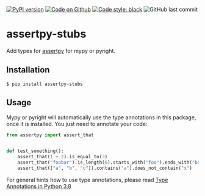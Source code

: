 [![PyPI version](https://badge.fury.io/py/Flask-HTTPAuth-stubs.svg)](https://pypi.org/project/Flask-HTTPAuth-stubs)
[![Code on Github](https://img.shields.io/badge/Code-GitHub-brightgreen)](https://github.com/socgnachilderic/assertpy-stubs)
[![Code style: black](https://img.shields.io/badge/code%20style-black-000000.svg)](https://github.com/psf/black)
![GitHub last commit](https://img.shields.io/github/last-commit/MartinThoma/Flask-HTTPAuth-stubs)

# assertpy-stubs

Add types for [assertpy](https://pypi.org/project/assertpy/) for mypy or pyright.

## Installation

```
$ pip install assertpy-stubs
```

## Usage

Mypy or pyright will automatically use the type annotations in this package, once it is
installed. You just need to annotate your code:

```python
from assertpy import assert_that


def test_something():
    assert_that(1 + 2).is_equal_to(3)
    assert_that("foobar").is_length(6).starts_with("foo").ends_with("bar")
    assert_that(["a", "b", "c"]).contains("a").does_not_contain("x")
```

For general hints how to use type annotations, please read [Type Annotations in Python 3.8](https://medium.com/analytics-vidhya/type-annotations-in-python-3-8-3b401384403d)
